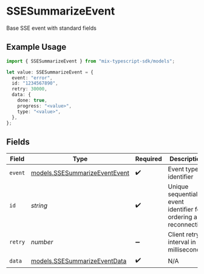 # SSESummarizeEvent

Base SSE event with standard fields

## Example Usage

```typescript
import { SSESummarizeEvent } from "mix-typescript-sdk/models";

let value: SSESummarizeEvent = {
  event: "error",
  id: "1234567890",
  retry: 30000,
  data: {
    done: true,
    progress: "<value>",
    type: "<value>",
  },
};
```

## Fields

| Field                                                                | Type                                                                 | Required                                                             | Description                                                          | Example                                                              |
| -------------------------------------------------------------------- | -------------------------------------------------------------------- | -------------------------------------------------------------------- | -------------------------------------------------------------------- | -------------------------------------------------------------------- |
| `event`                                                              | [models.SSESummarizeEventEvent](../models/ssesummarizeeventevent.md) | :heavy_check_mark:                                                   | Event type identifier                                                |                                                                      |
| `id`                                                                 | *string*                                                             | :heavy_check_mark:                                                   | Unique sequential event identifier for ordering and reconnection     | 1234567890                                                           |
| `retry`                                                              | *number*                                                             | :heavy_minus_sign:                                                   | Client retry interval in milliseconds                                | 30000                                                                |
| `data`                                                               | [models.SSESummarizeEventData](../models/ssesummarizeeventdata.md)   | :heavy_check_mark:                                                   | N/A                                                                  |                                                                      |